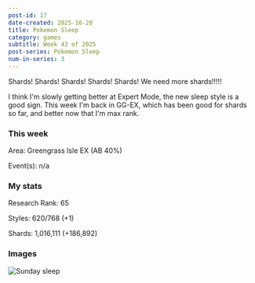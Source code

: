 ```yaml
---
post-id: 17
date-created: 2025-10-20
title: Pokemon Sleep
category: games
subtitle: Week 43 of 2025
post-series: Pokemon Sleep
num-in-series: 3
---
```

Shards! Shards! Shards! Shards! Shards! We need more shards!!!!! 

I think I'm slowly getting better at Expert Mode, the new sleep style is a good sign. This week I'm back in GG-EX, which has been good for shards so far, and better now that I'm max rank.

### This week

Area: Greengrass Isle EX (AB 40%)

Event(s): n/a

### My stats

Research Rank: 65

Styles: 620/768 (+1)

Shards: 1,016,111 (+186,892)

### Images

![Sunday sleep](/blog/attachments/2025-10-20_PKS-1.png)

![]()
